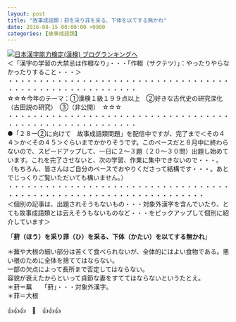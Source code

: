 ```yaml
---
layout: post
title: "故事成語類：葑を采り菲を采る、下体を以てする無かれ"
date: 2016-08-15 00:00:00 +0900
categories: [故事成語類]
---
```


[![](/syuusyuu9701/assets/images/故事成語類：葑を采り菲を采る、下体を以てする無かれ-br_c_3028_1.gif)](http://blog.with2.net/link.php?1659096:3028 "日本漢字能力検定(漢検) ブログランキングへ")[日本漢字能力検定(漢検) ブログランキングへ](http://blog.with2.net/link.php?1659096:3028)  
＜「漢字の学習の大禁忌は作輟なり」・・・「作輟（サクテツ）」：やったりやらなかったりすること・・・＞  
・・・・・・・・・・・・・・・・・・・・・・・・・・・・・・・・・・・・・・・・・・・・・・・・・・・・・・・・・  
☆☆☆今年のテーマ：①漢検１級１９９点以上　②好きな古代史の研究深化（古田説の研究）　③（非公開）　☆☆☆　　  
・・・・・・・・・・・・・・・・・・・・・・・・・・・・・・・・・・・・・・・・・・・・・・・・・・・・・・・・・  
●「２８ー②に向けて　故事成語類問題」を配信中ですが、完了まで＜その４４＞か＜その４５＞ぐらいまでかかりそうです。このペースだと８月中に終わらないので、スピードアップして、一日に２～３題（２０～３０問）出題し始めています。これを完了させないと、次の学習、作業に集中できないので・・・。（もちろん、皆さんはご自分のペースでおやりくださって結構です・・・。あとでじっくりご覧いただいても構いません。）  
・・・・・・・・・・・・・・・・・・・・・・・・・・・・・・・・・・・・・・・・・・・・・・・・・・・・・・・・・・・・・・・・・・・・  
＜個別の記事は、出題されそうもないもの・・・対象外漢字を含んでいたり、とても故事成語類とは云えそうもないものなど・・・をピックアップして個別に紹介しています＞  
  
「**葑（ほう）を采り菲（ひ）を采る、下体（かたい）を以てする無かれ**」  
  
＊蕪や大根の細い部分は苦くて食べられないが、全体的にはよい食物である。悪い根のために全体を捨ててはならない。  
一部の欠点によって長所まで否定してはならない。  
容貌が衰えたからといって貞節な妻をすててはならないというたとえ。  
＊葑＝蕪　　「葑」・・・対象外漢字。  
＊菲＝大根  
  
👍👍👍　🐒　👍👍👍